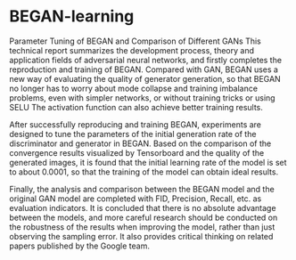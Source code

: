 # BEGAN-learning
Parameter Tuning of BEGAN and Comparison of Different GANs
This technical report summarizes the development process, theory and application fields of adversarial neural networks, and firstly completes the reproduction and training of BEGAN. Compared with GAN, BEGAN uses a new way of evaluating the quality of generator generation, so that BEGAN no longer has to worry about mode collapse and training imbalance problems, even with simpler networks, or without training tricks or using SELU The activation function can also achieve better training results. 

After successfully reproducing and training BEGAN, experiments are designed to tune the parameters of the initial generation rate of the discriminator and generator in BEGAN. Based on the comparison of the convergence results visualized by Tensorboard and the quality of the generated images, it is found that the initial learning rate of the model is set to about 0.0001, so that the training of the model can obtain ideal results. 

Finally, the analysis and comparison between the BEGAN model and the original GAN model are completed with FID, Precision, Recall, etc. as evaluation indicators. It is concluded that there is no absolute advantage between the models, and more careful research should be conducted on the robustness of the results when improving the model, rather than just observing the sampling error. It also provides critical thinking on related papers published by the Google team.

